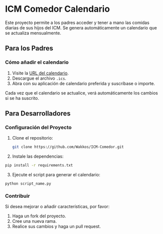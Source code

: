 # ICM Comedor Calendario

Este proyecto permite a los padres acceder y tener a mano las comidas diarias de sus hijos del ICM. Se genera automáticamente un calendario que se actualiza mensualmente.

## Para los Padres

### Cómo añadir el calendario

1. Visite la [URL del calendario](enlace_al_calendario.ics).
2. Descargue el archivo `.ics`.
3. Abra con su aplicación de calendario preferida y suscríbase o importe.

Cada vez que el calendario se actualice, verá automáticamente los cambios si se ha suscrito.

## Para Desarrolladores

### Configuración del Proyecto

1. Clone el repositorio:
   ```bash
   git clone https://github.com/Wakkos/ICM-Comedor.git
   ```
2. Instale las dependencias:
  ```bash
  pip install -r requirements.txt
  ```
3. Ejecute el script para generar el calendario:
  ```
  python script_name.py
  ```


### Contribuir

Si desea mejorar o añadir características, por favor:

1. Haga un fork del proyecto.
2. Cree una nueva rama.
3. Realice sus cambios y haga un pull request.
